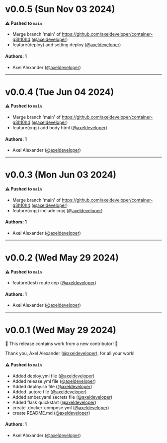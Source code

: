 # v0.0.5 (Sun Nov 03 2024)

#### ⚠️ Pushed to `main`

- Merge branch 'main' of https://github.com/axeldeveloper/container-g3h10h4 ([@axeldeveloper](https://github.com/axeldeveloper))
- feature(deploy) add setting deploy ([@axeldeveloper](https://github.com/axeldeveloper))

#### Authors: 1

- Axel Alexander ([@axeldeveloper](https://github.com/axeldeveloper))

---

# v0.0.4 (Tue Jun 04 2024)

#### ⚠️ Pushed to `main`

- Merge branch 'main' of https://github.com/axeldeveloper/container-g3h10h4 ([@axeldeveloper](https://github.com/axeldeveloper))
- feature(cnpj) add body html ([@axeldeveloper](https://github.com/axeldeveloper))

#### Authors: 1

- Axel Alexander ([@axeldeveloper](https://github.com/axeldeveloper))

---

# v0.0.3 (Mon Jun 03 2024)

#### ⚠️ Pushed to `main`

- Merge branch 'main' of https://github.com/axeldeveloper/container-g3h10h4 ([@axeldeveloper](https://github.com/axeldeveloper))
- feature(cnpj) include cnpj ([@axeldeveloper](https://github.com/axeldeveloper))

#### Authors: 1

- Axel Alexander ([@axeldeveloper](https://github.com/axeldeveloper))

---

# v0.0.2 (Wed May 29 2024)

#### ⚠️ Pushed to `main`

- feature(test) route cep ([@axeldeveloper](https://github.com/axeldeveloper))

#### Authors: 1

- Axel Alexander ([@axeldeveloper](https://github.com/axeldeveloper))

---

# v0.0.1 (Wed May 29 2024)

:tada: This release contains work from a new contributor! :tada:

Thank you, Axel Alexander ([@axeldeveloper](https://github.com/axeldeveloper)), for all your work!

#### ⚠️ Pushed to `main`

- Added deploy.yml file ([@axeldeveloper](https://github.com/axeldeveloper))
- Added release.yml file ([@axeldeveloper](https://github.com/axeldeveloper))
- Added deploy.sh file ([@axeldeveloper](https://github.com/axeldeveloper))
- Added .autorc file ([@axeldeveloper](https://github.com/axeldeveloper))
- Added amber.yaml secrets file ([@axeldeveloper](https://github.com/axeldeveloper))
- Added flask quickstart ([@axeldeveloper](https://github.com/axeldeveloper))
- create .docker-compose.yml ([@axeldeveloper](https://github.com/axeldeveloper))
- create README.md ([@axeldeveloper](https://github.com/axeldeveloper))

#### Authors: 1

- Axel Alexander ([@axeldeveloper](https://github.com/axeldeveloper))
